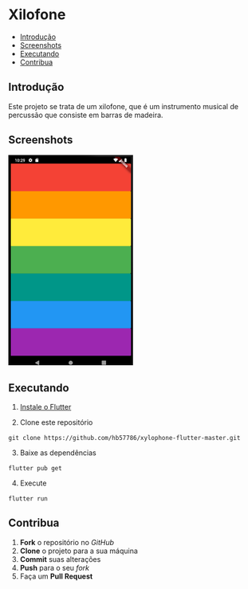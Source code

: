 # Xilofone

* [Introdução](#introdução)
* [Screenshots](#screenshots)
* [Executando](#executando)
* [Contribua](#contribua)

## Introdução

Este projeto se trata de um xilofone, que é um instrumento musical de percussão que consiste em barras de madeira. 

## Screenshots

<p float="left">
  <img src="/screenshots/start_page.png" width="250" /> 
</p>

## Executando

1. [Instale o Flutter](https://flutter.dev/docs/get-started/install)

2. Clone este repositório

```
git clone https://github.com/hb57786/xylophone-flutter-master.git
```

3. Baixe as dependências

```
flutter pub get
```

4. Execute

```
flutter run
```

## Contribua

1. **Fork** o repositório no *GitHub*
2. **Clone** o projeto para a sua máquina
3. **Commit** suas alterações 
4. **Push** para o seu *fork*
5. Faça um **Pull Request**
